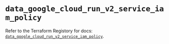 # `data_google_cloud_run_v2_service_iam_policy`

Refer to the Terraform Registory for docs: [`data_google_cloud_run_v2_service_iam_policy`](https://registry.terraform.io/providers/hashicorp/google-beta/5.26.0/docs/data-sources/google_cloud_run_v2_service_iam_policy).

